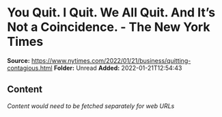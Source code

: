 # You Quit. I Quit. We All Quit. And It’s Not a Coincidence. - The New York Times

**Source:** https://www.nytimes.com/2022/01/21/business/quitting-contagious.html
**Folder:** Unread
**Added:** 2022-01-21T12:54:43




## Content
*Content would need to be fetched separately for web URLs*
